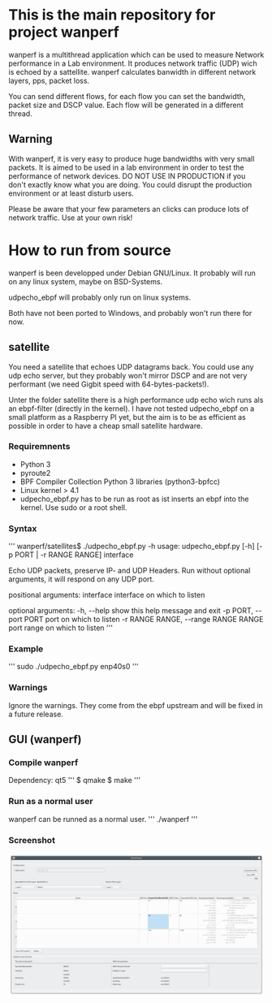 # This is the main repository for project wanperf
wanperf is a multithread application which can be used to measure Network performance in a Lab environment.
It produces network traffic (UDP) wich is echoed by a sattellite. wanperf calculates banwidth in different network
layers, pps, packet loss.

You can send different flows, for each flow you can set the bandwidth, packet size and DSCP value. Each flow will
be generated in a different thread.

## Warning
With wanperf, it is very easy to produce huge bandwidths with very small packets. It is aimed to be used in a
lab environment in order to test the performance of network devices. DO NOT USE IN PRODUCTION if you don't exactly
know what you are doing. You could disrupt the production environment or at least disturb users.

Please be aware that your few parameters an clicks can produce lots of network traffic. Use at your own risk!

# How to run from source
wanperf is been developped under Debian GNU/Linux. It probably will run on any linux system, maybe on BSD-Systems.

udpecho_ebpf will probably only run on linux systems.

Both have not been ported to Windows, and probably won't run there for now.

## satellite
You need a satellite that echoes UDP datagrams back. You could use any udp echo server, but they probably won't mirror
DSCP and are not very performant (we need Gigbit speed with 64-bytes-packets!).

Unter the folder satellite there is a high performance udp echo wich runs als an ebpf-filter (directly in the kernel).
I have not tested udpecho_ebpf on a small platform as a Raspberry PI yet, but the aim is to be as efficient as possible
in order to have a cheap small satellite hardware.
### Requiremnents
- Python 3
- pyroute2
- BPF Compiler Collection Python 3 libraries (python3-bpfcc)
- Linux kernel > 4.1
- udpecho_ebpf.py has to be run as root as ist inserts an ebpf into the kernel. Use sudo or a root shell.

### Syntax
'''
wanperf/satellites$ ./udpecho_ebpf.py -h
usage: udpecho_ebpf.py [-h] [-p PORT | -r RANGE RANGE] interface

Echo UDP packets, preserve IP- and UDP Headers. Run without optional arguments, it will respond on any UDP port.

positional arguments:
  interface             interface on which to listen

optional arguments:
  -h, --help            show this help message and exit
  -p PORT, --port PORT  port on which to listen
  -r RANGE RANGE, --range RANGE RANGE
                        port range on which to listen
'''

### Example
'''
sudo ./udpecho_ebpf.py enp40s0
'''

### Warnings
Ignore the warnings. They come from the ebpf upstream and will be fixed in a future release.

## GUI (wanperf)
### Compile wanperf
Dependency: qt5
'''
$ qmake
$ make
'''

### Run as a normal user
wanperf can be runned as a normal user.
'''
./wanperf
'''

### Screenshot
![Main window](docs/mainwindow.png "Main window while generating traffic")
